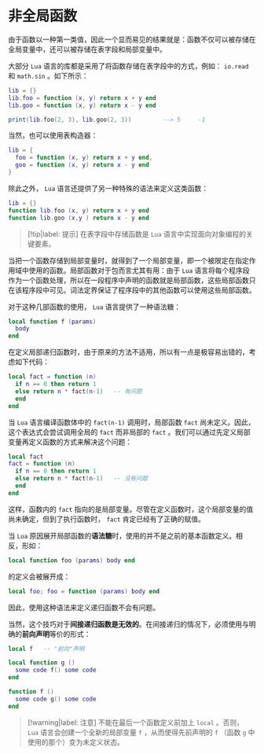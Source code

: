 # 非全局函数

由于函数以一种第一类值，因此一个显而易见的结果就是：函数不仅可以被存储在全局变量中，还可以被存储在表字段和局部变量中。

大部分 `Lua` 语言的库都是采用了将函数存储在表字段中的方式，例如： `io.read` 和 `math.sin` 。如下所示：

```lua
lib = {}
lib.foo = function (x, y) return x + y end
lib.goo = function (x, y) return x - y end

print(lib.foo(2, 3), lib.goo(2, 3))         --> 5     -1
```

当然，也可以使用表构造器：

```lua
lib = {
  foo = function (x, y) return x + y end,
  goo = function (x, y) return x - y end
}
```

除此之外， `Lua` 语言还提供了另一种特殊的语法来定义这类函数：

```lua
lib = {}
function lib.foo (x, y) return x + y end
function lib.goo (x,y ) return x - y end
```

> [!tip|label: 提示]
> 在表字段中存储函数是 `Lua` 语言中实现面向对象编程的关键要素。

当把一个函数存储到局部变量时，就得到了一个局部变量，即一个被限定在指定作用域中使用的函数。局部函数对于包而言尤其有用：由于 `Lua` 语言将每个程序段作为一个函数处理，所以在一段程序中声明的函数就是局部函数，这些局部函数只在该程序段中可见。词法定界保证了程序段中的其他函数可以使用这些局部函数。

对于这种几部函数的使用， `Lua` 语言提供了一种语法糖：

```lua
local function f (params)
  body
end
```

在定义局部递归函数时，由于原来的方法不适用，所以有一点是极容易出错的，考虑如下代码：

```lua
local fact = function (n)
  if n == 0 then return 1
  else return n * fact(n-1)   -- 有问题
  end
end
```

当 `Lua` 语言编译函数体中的 `fact(n-1)` 调用时，局部函数 `fact` 尚未定义。因此，这个表达式会尝试调用全局的 `fact` 而非局部的 `fact` 。我们可以通过先定义局部变量再定义函数的方式来解决这个问题：

```lua
local fact
fact = function (n)
  if n == 0 then return 1
  else return n * fact(n-1)   -- 没有问题
  end
end
```

这样，函数内的 `fact` 指向的是局部变量。尽管在定义函数时，这个局部变量的值尚未确定，但到了执行函数时， `fact` 肯定已经有了正确的赋值。

当 `Lua` 原因展开局部函数的**语法糖**时，使用的并不是之前的基本函数定义。相反，形如：

```lua
local function foo (params) body end
```

的定义会被展开成：

```lua
local foo; foo = function (params) body end
```

因此，使用这种语法来定义递归函数不会有问题。

当然，这个技巧对于**间接递归函数是无效的**。在间接递归的情况下，必须使用与明确的**前向声明**等价的形式：

```lua
local f   -- "前向"声明

local function g ()
  some code f() some code
end

function f ()
  some code g() some code
end
```

> [!warning|label: 注意]
> 不能在最后一个函数定义前加上 `local` 。否则， `Lua` 语言会创建一个全新的局部变量 `f` ，从而使得先前声明的 `f` （函数 `g` 中使用的那个）变为未定义状态。
